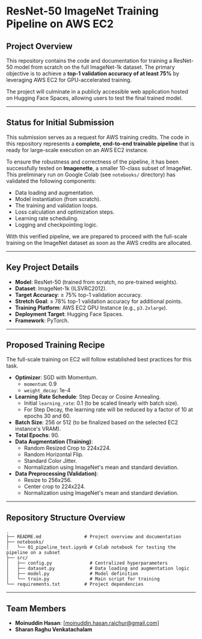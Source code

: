 # ResNet-50 ImageNet Training Pipeline on AWS EC2

## Project Overview

This repository contains the code and documentation for training a ResNet-50 model from scratch on the full ImageNet-1k dataset. The primary objective is to achieve a **top-1 validation accuracy of at least 75%** by leveraging AWS EC2 for GPU-accelerated training.

The project will culminate in a publicly accessible web application hosted on Hugging Face Spaces, allowing users to test the final trained model.

---

## Status for Initial Submission

This submission serves as a request for AWS training credits. The code in this repository represents a **complete, end-to-end trainable pipeline** that is ready for large-scale execution on an AWS EC2 instance.

To ensure the robustness and correctness of the pipeline, it has been successfully tested on **Imagenette**, a smaller 10-class subset of ImageNet. This preliminary run on Google Colab (see `notebooks/` directory) has validated the following components:
- Data loading and augmentation.
- Model instantiation (from scratch).
- The training and validation loops.
- Loss calculation and optimization steps.
- Learning rate scheduling.
- Logging and checkpointing logic.

With this verified pipeline, we are prepared to proceed with the full-scale training on the ImageNet dataset as soon as the AWS credits are allocated.

---

## Key Project Details

*   **Model**: ResNet-50 (trained from scratch, no pre-trained weights).
*   **Dataset**: ImageNet-1k (ILSVRC2012).
*   **Target Accuracy**: ≥ 75% top-1 validation accuracy.
*   **Stretch Goal**: ≥ 78% top-1 validation accuracy for additional points.
*   **Training Platform**: AWS EC2 GPU Instance (e.g., `p3.2xlarge`).
*   **Deployment Target**: Hugging Face Spaces.
*   **Framework**: PyTorch.

---

## Proposed Training Recipe

The full-scale training on EC2 will follow established best practices for this task.

*   **Optimizer**: SGD with Momentum.
    *   `momentum`: 0.9
    *   `weight_decay`: 1e-4
*   **Learning Rate Schedule**: Step Decay or Cosine Annealing.
    *   Initial `learning_rate`: 0.1 (to be scaled linearly with batch size).
    *   For Step Decay, the learning rate will be reduced by a factor of 10 at epochs 30 and 60.
*   **Batch Size**: 256 or 512 (to be finalized based on the selected EC2 instance's VRAM).
*   **Total Epochs**: 90.
*   **Data Augmentation (Training)**:
    *   Random Resized Crop to 224x224.
    *   Random Horizontal Flip.
    *   Standard Color Jitter.
    *   Normalization using ImageNet's mean and standard deviation.
*   **Data Preprocessing (Validation)**:
    *   Resize to 256x256.
    *   Center crop to 224x224.
    *   Normalization using ImageNet's mean and standard deviation.

---

## Repository Structure Overview

```
.
├── README.md                # Project overview and documentation
├── notebooks/
│   └── 01_pipeline_test.ipynb # Colab notebook for testing the pipeline on a subset
├── src/
│   ├── config.py              # Centralized hyperparameters
│   ├── dataset.py             # Data loading and augmentation logic
│   ├── model.py               # Model definition
│   └── train.py               # Main script for training
└── requirements.txt         # Project dependencies
```

---

## Team Members

*   **Moinuddin Hasan**: [moinuddin.hasan.raichur@gmail.com]
*   **Sharan Raghu Venkatachalam**
